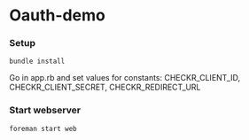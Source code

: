 # Oauth-demo

### Setup
`bundle install`

Go in app.rb and set values for constants: CHECKR_CLIENT_ID, CHECKR_CLIENT_SECRET, CHECKR_REDIRECT_URL

### Start webserver
`foreman start web`
